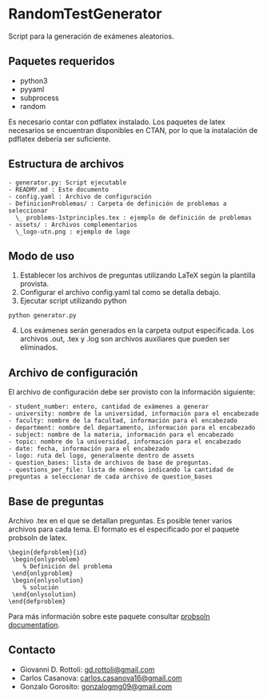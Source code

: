 # RandomTestGenerator

Script para la generación de exámenes aleatorios. 

## Paquetes requeridos
- python3
- pyyaml
- subprocess
- random

Es necesario contar con pdflatex instalado. Los paquetes de latex necesarios se encuentran disponibles en CTAN, por lo que la instalación de pdflatex debería ser suficiente.

## Estructura de archivos
```
- generator.py: Script ejecutable 
- READMY.md : Este documento
- config.yaml : Archivo de configuración
- DefinicionProblemas/ : Carpeta de definición de problemas a seleccionar
  \_ problems-1stprinciples.tex : ejemplo de definición de problemas
- assets/ : Archivos complementarios
  \_logo-utn.png : ejemplo de logo
```

## Modo de uso

1. Establecer los archivos de preguntas utilizando LaTeX según la plantilla provista. 
2. Configurar el archivo config.yaml tal como se detalla debajo.
3. Ejecutar script utilizando python
```
python generator.py
```
4. Los exámenes serán generados en la carpeta output especificada. Los archivos .out, .tex y .log son archivos auxiliares que pueden ser eliminados.

## Archivo de configuración

El archivo de configuración debe ser provisto con la información siguiente:
```
- student_number: entero, cantidad de exámenes a generar
- university: nombre de la universidad, información para el encabezado
- faculty: nombre de la facultad, información para el encabezado
- department: nombre del departamento, información para el encabezado
- subject: nombre de la materia, información para el encabezado
- topic: nombre de la universidad, información para el encabezado
- date: fecha, información para el encabezado
- logo: ruta del logo, generalmente dentro de assets
- question_bases: lista de archivos de base de preguntas.
- questions_per_file: lista de números indicando la cantidad de preguntas a seleccionar de cada archivo de question_bases
```
## Base de preguntas

Archivo .tex en el que se detallan preguntas. Es posible tener varios archivos para cada tema.
El formato es el especificado por el paquete probsoln de latex. 

```
\begin{defproblem}{id}
 \begin{onlyproblem}
    % Definición del problema
 \end{onlyproblem}
 \begin{onlysolution}
    % solución
 \end{onlysolution}
\end{defproblem}
```

Para más información sobre este paquete consultar [probsoln documentation](http://ctan.dcc.uchile.cl/macros/latex/contrib/probsoln/probsoln.pdf).

## Contacto

- Giovanni D. Rottoli: gd.rottoli@gmail.com
- Carlos Casanova: carlos.casanova16@gmail.com
- Gonzalo Gorosito: gonzalogmg09@gmail.com




